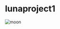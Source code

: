 # lunaproject1

![moon](https://user-images.githubusercontent.com/107338903/208582943-665a774e-b8b7-4b2b-960f-ce0dec8834d8.png)
